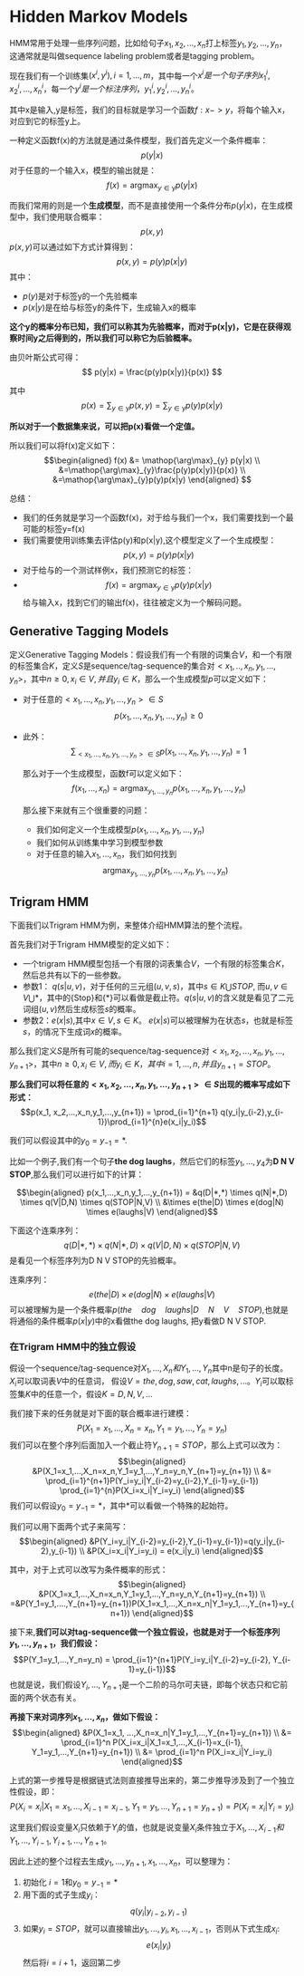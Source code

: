 # Hidden Markov Models

HMM常用于处理一些序列问题，比如给句子$x_1,x_2,...,x_n$打上标签$y_1,y_2,...,y_n$，这通常就是叫做sequence labeling problem或者是tagging problem。

现在我们有一个训练集$(x^i,y^i),i=1,...,m$，其中每一个$x^i是一个句子序列x^i_1,x^i_2,...,x^i_n$，每一个$y^i是一个标注序列，y^i_1,y^i_2,...,y^i_n$。

其中x是输入,y是标签，我们的目标就是学习一个函数$f:x -> y$，将每个输入x，对应到它的标签y上。

一种定义函数f(x)的方法就是通过条件模型，我们首先定义一个条件概率：
$$p(y|x)$$
对于任意的一个输入x，模型的输出就是：
$$f(x) = \mathop{\arg \max}_{y \in \mathrm{y}} p(y|x) $$

而我们常用的则是一个**生成模型**，而不是直接使用一个条件分布$p(y|x)$，在生成模型中，我们使用联合概率：
$$p(x,y) $$
$p(x,y)$可以通过如下方式计算得到：
$$p(x,y) = p(y)p(x|y) $$
其中：
 - $p(y)$是对于标签y的一个先验概率
 - $p(x|y)$是在给与标签y的条件下，生成输入x的概率
  
**这个y的概率分布已知，我们可以称其为先验概率，而对于p(x|y)，它是在获得观察时间y之后得到的，所以我们可以称它为后验概率。**

由贝叶斯公式可得：
$$ p(y|x) = \frac{p(y)p(x|y)}{p(x)} $$

其中
$$p(x) = \sum_{y\in \mathrm{y}}p(x,y) = \sum_{y\in \mathrm{y}}p(y)p(x|y) $$

**所以对于一个数据集来说，可以把p(x)看做一个定值。**

所以我们可以将f(x)定义如下：
$$\begin{aligned}
    f(x) &= \mathop{\arg\max}_{y} p(y|x) \\
        &=\mathop{\arg\max}_{y}\frac{p(y)p(x|y)}{p(x)} \\
        &=\mathop{\arg\max}_{y}p(y)p(x|y)
\end{aligned}
$$

总结：

- 我们的任务就是学习一个函数f(x)，对于给与我们一个x，我们需要找到一个最可能的标签y=f(x)
- 我们需要使用训练集去评估p(y)和p(x|y),这个模型定义了一个生成模型：
  $$p(x,y) = p(y)p(x|y) $$
- 对于给与的一个测试样例x，我们预测它的标签：
- $$f(x) = \mathop{\arg\max}_{y \in \mathrm{y}}p(y)p(x|y) $$
给与输入x，找到它们的输出f(x)，往往被定义为一个解码问题。

## Generative Tagging Models
定义Generative Tagging Models：假设我们有一个有限的词集合$V$，和一个有限的标签集合$K$，定义$S$是sequence/tag-sequence的集合对$<x_1,..,x_n,y_1,...,y_n>$，其中$n \geq0,x_i \in V,并且y_i \in K$，那么一个生成模型$p$可以定义如下：
- 对于任意的$<x_1,...,x_n,y_1,...,y_n> \in S$
 $$ p(x_1,...,x_n,y_1,...,y_n) \geq 0$$
- 此外：
  $$\sum_{<x_1,...,x_n,y_1,...,y_n> \in S} p(x_1,...,x_n,y_1,...,y_n)=1 $$

  那么对于一个生成模型，函数f可以定义如下：
  $$f(x_1,...,x_n) = \mathop{\arg\max}_{y_1,...,y_n}p(x_1,...,x_n,y_1,...,y_n) $$

  那么接下来就有三个很重要的问题：
  - 我们如何定义一个生成模型$p(x_1,...,x_n,y_1,...,y_n)$
  - 我们如何从训练集中学习到模型参数
  - 对于任意的输入$x_1,...,x_n$，我们如何找到
  $$ \mathop{\arg\max}_{y_1,...,y_n}p(x_1,...,x_n,y_1,...,y_n)$$


## Trigram HMM
  下面我们以Trigram HMM为例，来整体介绍HMM算法的整个流程。

  首先我们对于Trigram HMM模型的定义如下：
  - 一个trigram HMM模型包括一个有限的词表集合$V$，一个有限的标签集合$K$，然后总共有以下的一些参数。
  - 参数1： $q(s|u,v)$，对于任何的三元组$(u,v,s)$，其中$s \in K \bigcup {STOP}$, 而$u,v \in V \bigcup {*}$，其中的{Stop}和{*}可以看做是截止符。$q(s|u,v)$的含义就是看见了二元词组$(u,v)$然后生成标签$s$的概率。
  - 参数2：$e(x|s)$,其中$x \in V, s \in K$。 $e(x|s)$可以被理解为在状态$s$，也就是标签$s$，的情况下生成词$x$的概率。
  

那么我们定义$S$是所有可能的sequence/tag-sequence对$<x_1, x_2,...,x_n,y_1,...,y_{n+1}>$，其中$n \geq 0, x_i \in V,而y_i \in K， 其中i=1,...,n, 并且y_{n+1} = STOP$。

**那么我们可以将任意的$<x_1, x_2,...,x_n,y_1,...,y_{n+1}> \in S$出现的概率写成如下形式：**
$$p(x_1, x_2,...,x_n,y_1,...,y_{n+1}) = \prod_{i=1}^{n+1} q(y_i|y_{i-2},y_{i-1})\prod_{i=1}^{n}e(x_i|y_i)$$

我们可以假设其中的$y_0=y_{-1}=*$.

比如一个例子,我们有一个句子**the  dog laughs**，然后它们的标签$y_1,...,y_4$为**D N V STOP**,那么我们可以进行如下的计算：

$$\begin{aligned}
p(x_1,...,x_n,y_1,...,y_{n+1}) = &q(D|*,*) \times q(N|*,D) \times q(V|D,N) \times q(STOP|N,V)  \\
                                 &\times e(the|D) \times e(dog|N) \times e(laughs|V)
\end{aligned}$$

下面这个连乘序列：
$$q(D|*,*) \times q(N|*,D) \times q(V|D,N) \times q(STOP|N,V)$$
是看见一个标签序列为D N V STOP的先验概率。

连乘序列：
$$e(the|D) \times e(dog|N) \times e(laughs|V)$$
可以被理解为是一个条件概率$p(the\quad dog\quad laughs|D \quad N \quad V \quad STOP)$,也就是将通俗的条件概率$p(x|y)$中的x看做the dog laughs, 把y看做D N V STOP.

### 在Trigram HMM中的独立假设

假设一个sequence/tag-sequence对$X_1,...,X_n和Y_1,...,Y_n$其中n是句子的长度。$X_i$可以取词表$V$中的任意词，
假设$V={the,dog,saw,cat,laughs,...}$。$Y_i$可以取标签集$K$中的任意一个，假设$K={D,N,V,...}$

我们接下来的任务就是对下面的联合概率进行建模：
$$P(X_1=x_1,...,X_n=x_n,Y_1=y_1,...,Y_n=y_n)$$
我们可以在整个序列后面加入一个截止符$Y_{n+1}=STOP$，那么上式可以改为：
$$\begin{aligned}
  &P(X_1=x_1,...,X_n=x_n,Y_1=y_1,...,Y_n=y_n,Y_{n+1}=y_{n+1}) \\
  &= \prod_{i=1}^{n+1}P(Y_i=y_i|Y_{i-2}=y_{i-2},Y_{i-1}=y_{i-1}) \prod_{i=1}^{n}P(X_i=x_i|Y_i=y_i)
\end{aligned}$$
我们可以假设$y_0=y_{-1}=*$，其中$*$可以看做一个特殊的起始符。

我们可以用下面两个式子来简写：
$$\begin{aligned}
  &P(Y_i=y_i|Y_{i-2}=y_{i-2},Y_{i-1}=y_{i-1})=q(y_i|y_{i-2},y_{i-1}) \\
  &P(X_i=x_i|Y_i=y_i) = e(x_i|y_i)
\end{aligned}$$

其中，对于上式可以改写为条件概率的形式：
$$\begin{aligned}
  &P(X_1=x_1,...,X_n=x_n,Y_1=y_1,...,Y_n=y_n,Y_{n+1}=y_{n+1}) \\
 =&P(Y_1=y_1,....,Y_{n+1}=y_{n+1})P(X_1=x_1,...,X_n=x_n|Y_1=y_1,...,Y_{n+1}=y_{n+1})
\end{aligned}$$

接下来,**我们可以对tag-sequence做一个独立假设，也就是对于一个标签序列$y_1,...,y_{n+1}$，我们假设：**
$$P(Y_1=y_1,...,Y_n=y_n) = \prod_{i=1}^{n+1}P(Y_i=y_i|Y_{i-2}=y_{i-2}, Y_{i-1}=y_{i-1})$$
也就是说，我们假设$Y_i,...,Y_{n+1}$是一个二阶的马尔可夫链，即每个状态只和它前面的两个状态有关。

**再接下来对词序列$x_1,...,x_n$，做如下假设：**
$$\begin{aligned}
  &P(X_1=x_1, ...,X_n=x_n|Y_1=y_1,...,Y_{n+1}=y_{n+1}) \\
  &= \prod_{i=1}^n P(X_i=x_i|X_1=x_1,...,X_{i-1}=x_{i-1}, Y_1=y_1,...,Y_{n+1}=y_{n+1}) \\
  &= \prod_{i=1}^n P(X_i=x_i|Y_i=y_i)
\end{aligned}$$

上式的第一步推导是根据链式法则直接推导出来的，第二步推导涉及到了一个独立性假设，即：
$$P(X_i=x_i|X_1=x_1,...,X_{i-1}=x_{i-1}, Y_1=y_1,...,Y_{n+1}=y_{n+1})=P(X_i=x_i|Y_i=y_i)$$

这里我们假设变量$X_i$只依赖于$Y_i$的值，也就是说变量$X_i$条件独立于$X_1,...,X_{i-1}和Y_1,...,Y_{i-1},Y_{i+1},...,Y_{n+1}$。

因此上述的整个过程去生成$y_1,...,y_{n+1},x_1,...,x_n$，可以整理为：
1. 初始化 $i=1$和$y_0=y_{-1}=*$
2. 用下面的式子生成$y_i$：
$$q(y_i|y_{i-2},y_{i-1})$$
3. 如果$y_i=STOP$，就可以直接输出$y_1,...,y_i,x_1,...,x_{i-1}$，否则从下式生成$x_i$:
$$e(x_i|y_i)$$
然后将$i=i+1$，返回第二步



